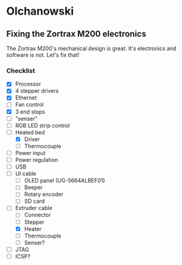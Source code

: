 # Olchanowski
## Fixing the Zortrax M200 electronics
The Zortrax M200's mechanical design is great. It's electronics and software is not.
Let's fix that!

### Checklist
- [X] Processor
- [X] 4 stepper drivers
- [X] Ethernet
- [ ] Fan control
- [X] 3 end stops
- [ ] "senser"
- [ ] RGB LED strip control
- [ ] Heated bed
  - [X] Driver
  - [ ] Thermocouple
- [ ] Power input
- [ ] Power regulation
- [ ] USB
- [ ] UI cable
  - [ ] OLED panel (UG-5664ALBEF01)
  - [ ] Beeper
  - [ ] Rotary encoder
  - [ ] SD card
- [ ] Extruder cable
  - [ ] Connector
  - [ ] Stepper
  - [X] Heater
  - [ ] Thermocouple
  - [ ] Senser?
- [ ] JTAG
- [ ] ICSP?